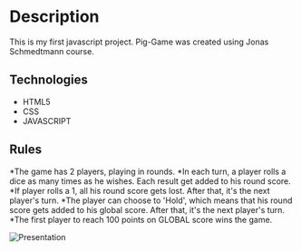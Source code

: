 # Description 
This is my first javascript project. Pig-Game was created using Jonas Schmedtmann course. 

## Technologies
* HTML5
* CSS
* JAVASCRIPT 

## Rules
*The game has 2 players, playing in rounds.
*In each turn, a player rolls a dice as many times as he wishes. Each result get added to his round score.
*If player rolls a 1, all his round score gets lost. After that, it's the next player's turn.
*The player can choose to 'Hold', which means that his round score gets added to his global score. After that, it's the next player's turn.
*The first player to reach 100 points on GLOBAL score wins the game.


![Presentation](desktop/ss.png)


